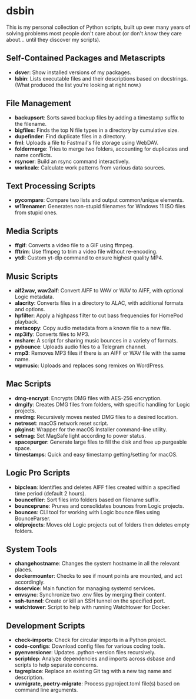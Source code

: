 # dsbin

This is my personal collection of Python scripts, built up over many years of solving problems most people don't care about (or don't *know* they care about… until they discover my scripts).

## Self-Contained Packages and Metascripts
- **dsver**: Show installed versions of my packages.
- **lsbin**: Lists executable files and their descriptions based on docstrings. (What produced the list you're looking at right now.)

## File Management
- **backupsort**: Sorts saved backup files by adding a timestamp suffix to the filename.
- **bigfiles**: Finds the top N file types in a directory by cumulative size.
- **dupefinder**: Find duplicate files in a directory.
- **fml**: Uploads a file to Fastmail's file storage using WebDAV.
- **foldermerge**: Tries to merge two folders, accounting for duplicates and name conflicts.
- **rsyncer**: Build an rsync command interactively.
- **workcalc**: Calculate work patterns from various data sources.

## Text Processing Scripts
- **pycompare**: Compare two lists and output common/unique elements.
- **w11renamer**: Generates non-stupid filenames for Windows 11 ISO files from stupid ones.

## Media Scripts
- **ffgif**: Converts a video file to a GIF using ffmpeg.
- **fftrim**: Use ffmpeg to trim a video file without re-encoding.
- **ytdl**: Custom yt-dlp command to ensure highest quality MP4.

## Music Scripts
- **aif2wav, wav2aif**: Convert AIFF to WAV or WAV to AIFF, with optional Logic metadata.
- **alacrity**: Converts files in a directory to ALAC, with additional formats and options.
- **hpfilter**: Apply a highpass filter to cut bass frequencies for HomePod playback.
- **metacopy**: Copy audio metadata from a known file to a new file.
- **mp3ify**: Converts files to MP3.
- **mshare**: A script for sharing music bounces in a variety of formats.
- **pybounce**: Uploads audio files to a Telegram channel.
- **rmp3**: Removes MP3 files if there is an AIFF or WAV file with the same name.
- **wpmusic**: Uploads and replaces song remixes on WordPress.

## Mac Scripts
- **dmg-encrypt**: Encrypts DMG files with AES-256 encryption.
- **dmgify**: Creates DMG files from folders, with specific handling for Logic projects.
- **mvdmg**: Recursively moves nested DMG files to a desired location.
- **netreset**: macOS network reset script.
- **pkginst**: Wrapper for the macOS Installer command-line utility.
- **setmag**: Set MagSafe light according to power status.
- **spacepurger**: Generate large files to fill the disk and free up purgeable space.
- **timestamps**: Quick and easy timestamp getting/setting for macOS.

## Logic Pro Scripts
- **bipclean**: Identifies and deletes AIFF files created within a specified time period (default 2 hours).
- **bouncefiler**: Sort files into folders based on filename suffix.
- **bounceprune**: Prunes and consolidates bounces from Logic projects.
- **bounces**: CLI tool for working with Logic bounce files using BounceParser.
- **oldprojects**: Moves old Logic projects out of folders then deletes empty folders.

## System Tools
- **changehostname**: Changes the system hostname in all the relevant places.
- **dockermounter**: Checks to see if mount points are mounted, and act accordingly.
- **dsservice**: Main function for managing systemd services.
- **envsync**: Synchronize two .env files by merging their content.
- **ssh-tunnel**: Create or kill an SSH tunnel on the specified port.
- **watchtower**: Script to help with running Watchtower for Docker.

## Development Scripts
- **check-imports**: Check for circular imports in a Python project.
- **code-configs**: Download config files for various coding tools.
- **pyenversioner**: Updates .python-version files recursively.
- **scriptdep**: Analyze dependencies and imports across dsbase and scripts to help separate concerns.
- **tagreplace**: Replace an existing Git tag with a new tag name and description.
- **uvmigrate, poetry-migrate**: Process pyproject.toml file(s) based on command line arguments.
